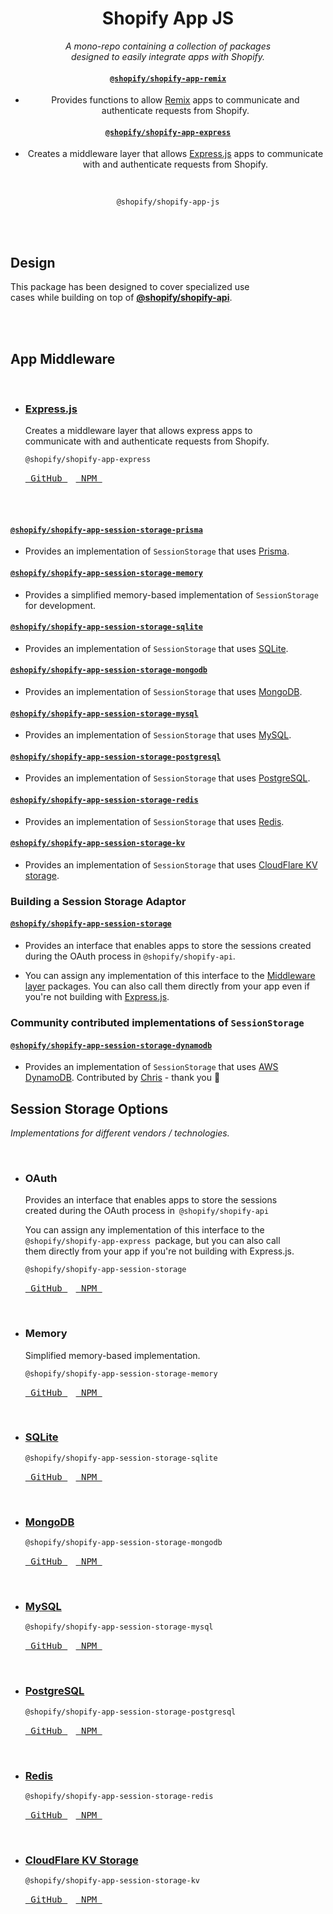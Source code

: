 
<div align = center>

# Shopify App JS

*A mono-repo containing a collection of packages*  
*designed to easily integrate apps with Shopify.*

#### [`@shopify/shopify-app-remix`](./packages/shopify-app-remix)

- Provides functions to allow [Remix](https://remix.run) apps to communicate and authenticate requests from Shopify.

#### [`@shopify/shopify-app-express`](./packages/shopify-app-express)

- Creates a middleware layer that allows [Express.js](https://expressjs.com) apps to communicate with and authenticate requests from Shopify.
<br>

```
@shopify/shopify-app-js
```

</div>

<br>
<br>

## Design

This package has been designed to cover specialized use  
cases while building on top of **[@shopify/shopify-api][GitHub API]**.

<br>
<br>

## App Middleware

<br>

-   ### **[Express.js]**

    Creates a middleware layer that allows express apps to  
    communicate with and authenticate requests from Shopify.

    ```
    @shopify/shopify-app-express
    ```
    
    [<kbd> GitHub </kbd>][GitHub Express]  
    [<kbd> NPM </kbd>][NPM Express]

<br>
<br>

#### [`@shopify/shopify-app-session-storage-prisma`](./packages/shopify-app-session-storage-prisma)

- Provides an implementation of `SessionStorage` that uses [Prisma](https://www.prisma.io/).

#### [`@shopify/shopify-app-session-storage-memory`](./packages/shopify-app-session-storage-memory)

- Provides a simplified memory-based implementation of `SessionStorage` for development.

#### [`@shopify/shopify-app-session-storage-sqlite`](./packages/shopify-app-session-storage-sqlite)

- Provides an implementation of `SessionStorage` that uses [SQLite](https://www.sqlite.org).

#### [`@shopify/shopify-app-session-storage-mongodb`](./packages/shopify-app-session-storage-mongodb)

- Provides an implementation of `SessionStorage` that uses [MongoDB](https://www.mongodb.com/home).

#### [`@shopify/shopify-app-session-storage-mysql`](./packages/shopify-app-session-storage-mysql)

- Provides an implementation of `SessionStorage` that uses [MySQL](https://www.mysql.com).

#### [`@shopify/shopify-app-session-storage-postgresql`](./packages/shopify-app-session-storage-postgresql)

- Provides an implementation of `SessionStorage` that uses [PostgreSQL](https://www.postgresql.org).

#### [`@shopify/shopify-app-session-storage-redis`](./packages/shopify-app-session-storage-redis)

- Provides an implementation of `SessionStorage` that uses [Redis](https://redis.io).

#### [`@shopify/shopify-app-session-storage-kv`](./packages/shopify-app-session-storage-kv)

- Provides an implementation of `SessionStorage` that uses [CloudFlare KV storage](https://www.cloudflare.com/products/workers-kv).

### Building a Session Storage Adaptor

#### [`@shopify/shopify-app-session-storage`](./packages/shopify-app-session-storage)

- Provides an interface that enables apps to store the sessions created during the OAuth process in `@shopify/shopify-api`.

- You can assign any implementation of this interface to the [Middleware layer](#app-middleware) packages. You can also call them directly from your app even if you're not building with [Express.js](https://expressjs.com).

### Community contributed implementations of `SessionStorage`

#### [`@shopify/shopify-app-session-storage-dynamodb`](./packages/shopify-app-session-storage-dynamodb)

- Provides an implementation of `SessionStorage` that uses [AWS DynamoDB](https://aws.amazon.com/dynamodb/). Contributed by [Chris](https://github.com/zirkelc) - thank you :clap:
## Session Storage Options

*Implementations for different vendors / technologies.*

<br>

-   ### **OAuth**

    Provides an interface that enables apps to store the sessions  
    created during the OAuth process in  `@shopify/shopify-api`

    You can assign any implementation of this interface to the  
    `@shopify/shopify-app-express`  package, but you can also call  
    them directly from your app if you're not building with Express.js.

    ```
    @shopify/shopify-app-session-storage
    ```
    
    [<kbd> GitHub </kbd>][GitHub OAuth]  
    [<kbd> NPM </kbd>][NPM OAuth]

    <br>

-   ### **Memory**

    Simplified memory-based implementation.

    ```
    @shopify/shopify-app-session-storage-memory
    ```
    
    [<kbd> GitHub </kbd>][GitHub Memory]  
    [<kbd> NPM </kbd>][NPM Memory]

    <br>

-   ### **[SQLite]**

    ```
    @shopify/shopify-app-session-storage-sqlite
    ```
    
    [<kbd> GitHub </kbd>][GitHub SQLite]  
    [<kbd> NPM </kbd>][NPM SQLite]

    <br>

-   ### **[MongoDB]**

    ```
    @shopify/shopify-app-session-storage-mongodb
    ```
    
    [<kbd> GitHub </kbd>][GitHub MongoDB]  
    [<kbd> NPM </kbd>][NPM MongoDB]

    <br>

-   ### **[MySQL]**

    ```
    @shopify/shopify-app-session-storage-mysql
    ```
    
    [<kbd> GitHub </kbd>][GitHub MySQL]  
    [<kbd> NPM </kbd>][NPM MySQL]

    <br>
    
-   ### **[PostgreSQL]**

    ```
    @shopify/shopify-app-session-storage-postgresql
    ```
    
    [<kbd> GitHub </kbd>][GitHub PostgreSQL]  
    [<kbd> NPM </kbd>][NPM PostgreSQL]

    <br>

-   ### **[Redis]**

    ```
    @shopify/shopify-app-session-storage-redis
    ```
    
    [<kbd> GitHub </kbd>][GitHub Redis]  
    [<kbd> NPM </kbd>][NPM Redis]

    <br>

-   ### **[CloudFlare KV Storage]**

    ```
    @shopify/shopify-app-session-storage-kv
    ```
    
    [<kbd> GitHub </kbd>][GitHub CloudFlare]  
    [<kbd> NPM </kbd>][NPM CloudFlare]

<br>


<!----------------------------------------------------------------------------->

[CloudFlare KV Storage]: https://www.cloudflare.com/products/workers-kv
[PostgreSQL]: https://www.postgresql.org
[Express.js]: https://expressjs.com
[MongoDB]: https://www.mongodb.com/home
[SQLite]: https://www.sqlite.org
[MySQL]: https://www.mysql.com
[Redis]: https://redis.io


[GitHub CloudFlare]: packages/shopify-app-session-storage-kv
[GitHub PostgreSQL]: packages/shopify-app-session-storage-postgresql
[GitHub MongoDB]: packages/shopify-app-session-storage-mongodb
[GitHub Express]: packages/shopify-app-express
[GitHub SQLite]: packages/shopify-app-session-storage-sqlite
[GitHub Memory]: packages/shopify-app-session-storage-memory
[GitHub Redis]: packages/shopify-app-session-storage-redis
[GitHub MySQL]: packages/shopify-app-session-storage-mysql
[GitHub OAuth]: packages/shopify-app-session-storage
[GitHub API]: https://github.com/Shopify/shopify-api-js


[NPM PostgreSQL]: https://www.npmjs.com/package/@shopify/shopify-app-session-storage-postgresql
[NPM CloudFlare]: https://www.npmjs.com/package/@shopify/shopify-app-session-storage-kv
[NPM MongoDB]: https://www.npmjs.com/package/@shopify/shopify-app-session-storage-mongodb
[NPM Express]: https://www.npmjs.com/package/@shopify/shopify-app-express
[NPM Memory]: https://www.npmjs.com/package/@shopify/shopify-app-session-storage-memory
[NPM SQLite]: https://www.npmjs.com/package/@shopify/shopify-app-session-storage-sqlite
[NPM Redis]: https://www.npmjs.com/package/@shopify/shopify-app-session-storage-redis
[NPM MySQL]: https://www.npmjs.com/package/@shopify/shopify-app-session-storage-mysql
[NPM OAuth]: https://www.npmjs.com/package/@shopify/shopify-app-session-storage
